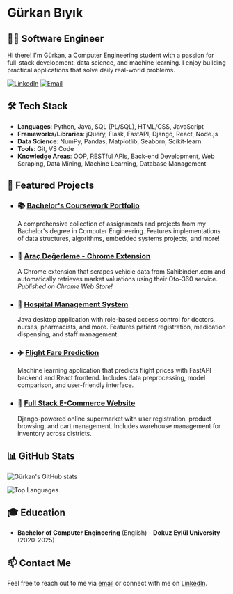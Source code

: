 # Gürkan Bıyık

## 👨‍💻 Software Engineer

Hi there! I'm Gürkan, a Computer Engineering student with a passion for full-stack development, data science, and machine learning. I enjoy building practical applications that solve daily real-world problems.

[![LinkedIn](https://img.shields.io/badge/LinkedIn-0077B5?style=for-the-badge&logo=linkedin&logoColor=white)](https://linkedin.com/in/grkanbyk)
[![Email](https://img.shields.io/badge/Email-D14836?style=for-the-badge&logo=gmail&logoColor=white)](mailto:gurkan.biyik@outlook.com)

## 🛠️ Tech Stack

- **Languages**: Python, Java, SQL (PL/SQL), HTML/CSS, JavaScript   
- **Frameworks/Libraries**: jQuery, Flask, FastAPI, Django, React, Node.js
- **Data Science**: NumPy, Pandas, Matplotlib, Seaborn, Scikit-learn
- **Tools**: Git, VS Code
- **Knowledge Areas**: OOP, RESTful APIs, Back-end Development, Web Scraping, Data Mining, Machine Learning, Database Management

## 🚀 Featured Projects

- ### 📚 [Bachelor's Coursework Portfolio](https://github.com/grknbyk/deu_ceng)
  A comprehensive collection of assignments and projects from my Bachelor's degree in Computer Engineering. Features implementations of data structures, algorithms, embedded systems projects, and more!

- ### 🚗 [Araç Değerleme - Chrome Extension](https://chromewebstore.google.com/detail/araç-değerleme/npmhckccdpclpphhkaladpcmbmglkaoh)
  A Chrome extension that scrapes vehicle data from Sahibinden.com and automatically retrieves market valuations using their Oto-360 service. *Published on Chrome Web Store!*

- ### 🏥 [Hospital Management System](https://github.com/grknbyk/hospital_management_system)
  Java desktop application with role-based access control for doctors, nurses, pharmacists, and more. Features patient registration, medication dispensing, and staff management.

- ### ✈️ [Flight Fare Prediction](https://github.com/grknbyk/flight-booking)
  Machine learning application that predicts flight prices with FastAPI backend and React frontend. Includes data preprocessing, model comparison, and user-friendly interface.

- ### 🛒 [Full Stack E-Commerce Website](https://github.com/abdulkadiroksuz/Supermarket_Web_App)
  Django-powered online supermarket with user registration, product browsing, and cart management. Includes warehouse management for inventory across districts.


## 📊 GitHub Stats

![Gürkan's GitHub stats](https://github-readme-stats.vercel.app/api?username=grknbyk&show_icons=true&theme=radical)

![Top Languages](https://github-readme-stats.vercel.app/api/top-langs/?username=grknbyk&layout=compact&theme=radical)

## 🎓 Education

- **Bachelor of Computer Engineering** (English) - **Dokuz Eylül University** (2020-2025)

## 📫 Contact Me

Feel free to reach out to me via [email](mailto:gurkan.biyik@outlook.com) or connect with me on [LinkedIn](https://linkedin.com/in/grkanbyk).
